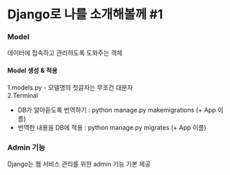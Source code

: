 # Django로 나를 소개해볼께 #1
### Model
데이터에 접속하고 관리하도록 도와주는 객체
#### Model 생성 & 적용
1.models.py - 모델명의 첫글자는 무조건 대문자</br>
2.Terminal 
- DB가 알아듣도록 번역하기 : python manage.py makemigrations (+ App 이름)
- 번역한 내용을 DB에 적용 : python manage.py migrates (+ App 이름)
### Admin 기능
Django는 웹 서비스 관리를 위한 admin 기능 기본 제공
